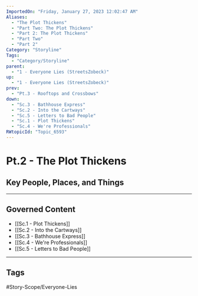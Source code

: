 ```yaml
---
ImportedOn: "Friday, January 27, 2023 12:02:47 AM"
Aliases:
  - "The Plot Thickens"
  - "Part Two: The Plot Thickens"
  - "Part 2: The Plot Thickens"
  - "Part Two"
  - "Part 2"
Category: "Storyline"
Tags:
  - "Category/Storyline"
parent:
  - "1 - Everyone Lies (StreetsZobeck)"
up:
  - "1 - Everyone Lies (StreetsZobeck)"
prev:
  - "Pt.3 - Rooftops and Crossbows"
down:
  - "Sc.3 - Bathhouse Express"
  - "Sc.2 - Into the Cartways"
  - "Sc.5 - Letters to Bad People"
  - "Sc.1 - Plot Thickens"
  - "Sc.4 - We're Professionals"
RWtopicId: "Topic_6593"
---
```

# Pt.2 - The Plot Thickens
## Key People, Places, and Things
---
## Governed Content
- [[Sc.1 - Plot Thickens]]
- [[Sc.2 - Into the Cartways]]
- [[Sc.3 - Bathhouse Express]]
- [[Sc.4 - We're Professionals]]
- [[Sc.5 - Letters to Bad People]]


---
## Tags
#Story-Scope/Everyone-Lies


